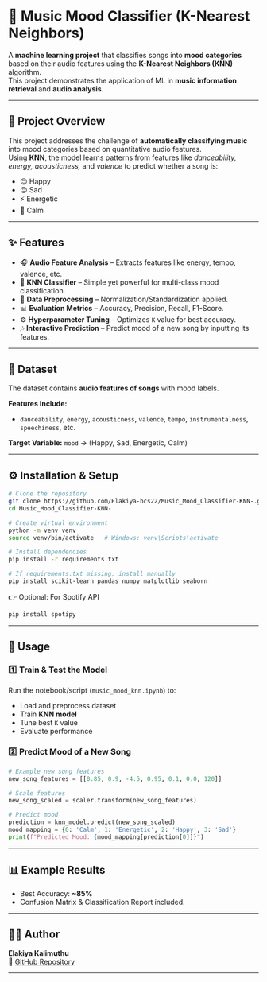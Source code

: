 # 🎵 Music Mood Classifier (K-Nearest Neighbors)

A **machine learning project** that classifies songs into **mood categories** based on their audio features using the **K-Nearest Neighbors (KNN)** algorithm.  
This project demonstrates the application of ML in **music information retrieval** and **audio analysis**.

---

## 📌 Project Overview
This project addresses the challenge of **automatically classifying music** into mood categories based on quantitative audio features.  
Using **KNN**, the model learns patterns from features like *danceability, energy, acousticness,* and *valence* to predict whether a song is:
- 😊 Happy  
- 😔 Sad  
- ⚡ Energetic  
- 🌙 Calm  

---

## ✨ Features
- 🎧 **Audio Feature Analysis** – Extracts features like energy, tempo, valence, etc.  
- 🤖 **KNN Classifier** – Simple yet powerful for multi-class mood classification.  
- 🔄 **Data Preprocessing** – Normalization/Standardization applied.  
- 📊 **Evaluation Metrics** – Accuracy, Precision, Recall, F1-Score.  
- ⚙️ **Hyperparameter Tuning** – Optimizes `K` value for best accuracy.  
- 🎶 **Interactive Prediction** – Predict mood of a new song by inputting its features.  

---

## 🎼 Dataset
The dataset contains **audio features of songs** with mood labels.

**Features include:**
- `danceability`, `energy`, `acousticness`, `valence`, `tempo`, `instrumentalness`, `speechiness`, etc.  

**Target Variable:** `mood` → (Happy, Sad, Energetic, Calm)  

---

## ⚙️ Installation & Setup
```bash
# Clone the repository
git clone https://github.com/Elakiya-bcs22/Music_Mood_Classifier-KNN-.git
cd Music_Mood_Classifier-KNN-

# Create virtual environment
python -m venv venv
source venv/bin/activate   # Windows: venv\Scripts\activate

# Install dependencies
pip install -r requirements.txt

# If requirements.txt missing, install manually
pip install scikit-learn pandas numpy matplotlib seaborn
```

👉 Optional: For Spotify API
```bash
pip install spotipy
```

---

## 🚀 Usage

### 1️⃣ Train & Test the Model
Run the notebook/script (`music_mood_knn.ipynb`) to:
- Load and preprocess dataset  
- Train **KNN model**  
- Tune best `K` value  
- Evaluate performance  

### 2️⃣ Predict Mood of a New Song
```python
# Example new song features
new_song_features = [[0.85, 0.9, -4.5, 0.95, 0.1, 0.0, 120]]

# Scale features
new_song_scaled = scaler.transform(new_song_features)

# Predict mood
prediction = knn_model.predict(new_song_scaled)
mood_mapping = {0: 'Calm', 1: 'Energetic', 2: 'Happy', 3: 'Sad'}
print(f"Predicted Mood: {mood_mapping[prediction[0]]}")
```

---

## 📊 Example Results
- Best Accuracy: **~85%**  
- Confusion Matrix & Classification Report included.  

---

## 👩‍💻 Author
**Elakiya Kalimuthu**  
📌 [GitHub Repository](https://github.com/Elakiya-bcs22/Music_Mood_Classifier-KNN-)  

---
